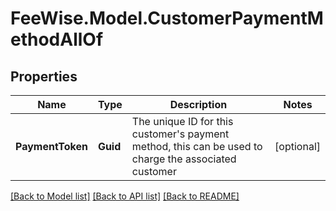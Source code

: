 # FeeWise.Model.CustomerPaymentMethodAllOf

## Properties

Name | Type | Description | Notes
------------ | ------------- | ------------- | -------------
**PaymentToken** | **Guid** | The unique ID for this customer&#39;s payment method, this can be used to charge the associated customer | [optional] 

[[Back to Model list]](../README.md#documentation-for-models) [[Back to API list]](../README.md#documentation-for-api-endpoints) [[Back to README]](../README.md)

